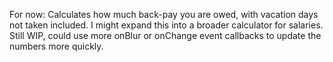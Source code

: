 For now: Calculates how much back-pay you are owed, with vacation days not taken included. I might expand this into a broader calculator for salaries. Still WIP, could use more onBlur or onChange event callbacks to update the numbers more quickly.

